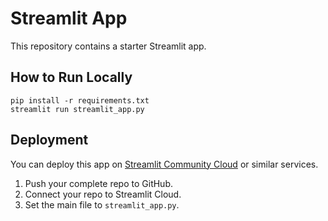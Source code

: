# Streamlit App

This repository contains a starter Streamlit app.

## How to Run Locally

```
pip install -r requirements.txt
streamlit run streamlit_app.py
```

## Deployment

You can deploy this app on [Streamlit Community Cloud](https://streamlit.io/cloud) or similar services.

1. Push your complete repo to GitHub.
2. Connect your repo to Streamlit Cloud.
3. Set the main file to `streamlit_app.py`.